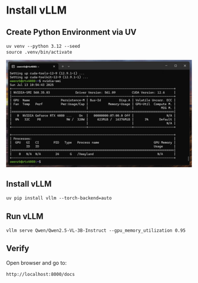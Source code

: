 # Install vLLM

## Create Python Environment via UV

```shell
uv venv --python 3.12 --seed
source .venv/bin/activate
```

![Virtual Environment](./static/090-virtual-env.png)

## Install vLLM

```shell
uv pip install vllm --torch-backend=auto
```

## Run vLLM

```shell
vllm serve Qwen/Qwen2.5-VL-3B-Instruct --gpu_memory_utilization 0.95
```

## Verify

Open browser and go to:

```
http://localhost:8000/docs
```
